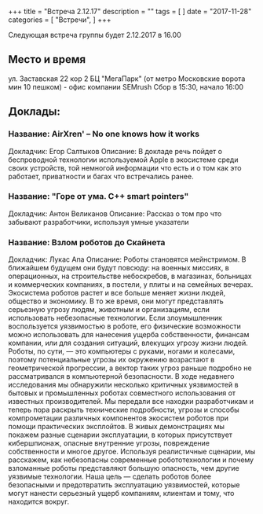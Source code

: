 +++
title = "Встреча 2.12.17"
description = ""
tags = [
]
date = "2017-11-28"
categories = [
    "Встречи",
]
+++

Следующая встреча группы будет 2.12.2017 в 16.00

<!--more-->

## Место и время
ул. Заставская 22 кор 2 БЦ "МегаПарк" (от метро Московские ворота мин 10 пешком) - офис компании SEMrush
Cбор в 15:30, начало 16:00 

## Доклады: 
### Название: AirXren' – No one knows how it works 
Докладчик: Егор Салтыков 
Описание: В докладе речь пойдет о беспроводной технологии используемой Apple в экосистеме среди своих устройств, той немногой информации что есть и о том как это работает, приватности и багах что встречались ранее. 

### Название: "Горе от ума. С++ smart pointers" 
Докладчик: Антон Великанов 
Описание: Рассказ о том про что забывают разработчики, используя умные указатели 

### Название: Взлом роботов до Скайнета 
Докладчик: Лукас Апа 
Описание: Роботы становятся мейнстримом. В ближайшем будущем они будут повсюду: на военных миссиях, в операционных, на строительстве небоскребов, в магазинах, больницах и коммерческих компаниях, в постели, у плиты и на семейных вечерах. Экосистема роботов растет и все больше меняет жизни людей, общество и экономику. В то же время, они могут представлять серьезную угрозу людям, животным и организациям, если использовать небезопасные технологии. Если злоумышленник воспользуется уязвимостью в роботе, его физические возможности можно использовать для нанесения ущерба собственности, финансам компании, или для создания ситуаций, влекущих угрозу жизни людей. Роботы, по сути, — это компьютеры с руками, ногами и колесами, поэтому потенциальные угрозы их окружению возрастают в геометрической прогрессии, а вектор таких угроз раньше подробно не рассматривался в компьютерной безопасности. В ходе недавнего исследования мы обнаружили несколько критичных уязвимостей в бытовых и промышленных роботах совместного использования от известных производителей. Мы передали все находки разработчикам и теперь пора раскрыть технические подробности, угрозы и способы компрометации различных компонентов экосистем роботов при помощи практических эксплойтов. В живых демонстрациях мы покажем разные сценарии эксплуатации, в которых присутствует кибершпионаж, опасные внутренние угрозы, повреждение собственности и многое другое. Используя реалистичные сценарии, мы расскажем, как небезопасны современные робототехнологии и почему взломанные роботы представляют большую опасность, чем другие уязвимые технологии. Наша цель — сделать роботов более безопасными и предотвратить эксплуатацию уязвимостей, которые могут нанести серьезный ущерб компаниям, клиентам и тому, что находится вокруг. 